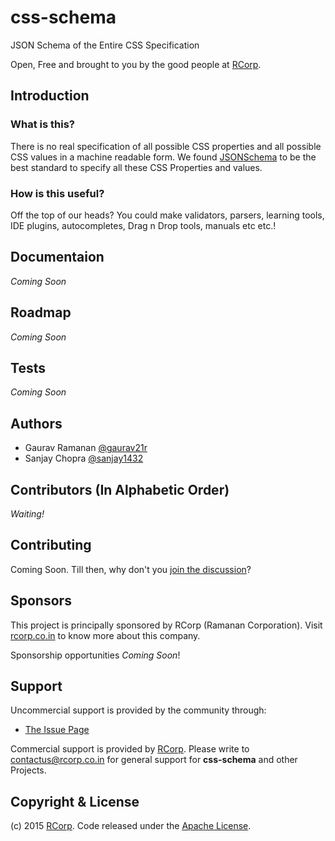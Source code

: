 # css-schema
JSON Schema of the Entire CSS Specification

Open, Free and brought to you by the good people at [RCorp](http://wwww.rcorp.co.in).

## Introduction

### What is this?
There is no real specification of all possible CSS properties and all possible CSS values in a machine readable form. We found [JSONSchema](http://json-schema.org/) to be the best standard to specify all these CSS Properties and values.

### How is this useful?
Off the top of our heads? You could make validators, parsers, learning tools, IDE plugins, autocompletes, Drag n Drop tools, manuals etc etc.! 

## Documentaion 
*Coming Soon*

## Roadmap
*Coming Soon*

## Tests
*Coming Soon*

## Authors
- Gaurav Ramanan [@gaurav21r](http://github.com/gaurav21r)
- Sanjay Chopra [@sanjay1432](http://github.com/sanjay1432)

## Contributors (In Alphabetic Order)
*Waiting!*

## Contributing
Coming Soon. Till then, why don't you [join the discussion](https://github.com/rcorp/css-schema/issues)?

## Sponsors

This project is principally sponsored by RCorp (Ramanan Corporation). Visit [rcorp.co.in](http://rcorp.co.in) to know more about this company. 

Sponsorship opportunities *Coming Soon*!

## Support

Uncommercial support is provided by the community through:
- [The Issue Page](https://github.com/rcorp/css-schema/issues)

Commercial support is provided by [RCorp](www.rcorp.co.in). Please write to contactus@rcorp.co.in for general support for **css-schema** and other Projects.

## Copyright & License
(c) 2015 [RCorp](http://www.rcorp.co.in). Code released under the [Apache License](https://github.com/rcorp/css-schema/blob/master/LICENSE).



